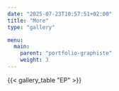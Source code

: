 ```yaml
---
date: "2025-07-23T10:57:51+02:00"
title: "More"
type: "gallery"

menu:
  main:
    parent: "portfolio-graphiste"
    weight: 3
---
```


{{< gallery_table "EP" >}}
